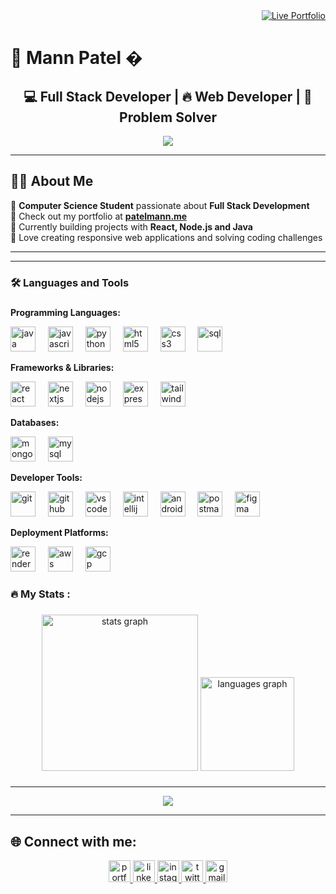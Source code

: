 <div align="right">
  <a href="https://patelmann.me" target="_blank">
    <img src="https://img.shields.io/badge/🔴_LIVE_PORTFOLIO-FF4500?style=for-the-badge&logo=firefox&logoColor=white&labelColor=FF4500&color=FF4500" alt="Live Portfolio" />
  </a>
</div>

# 🎯 Mann Patel �

<div align="center">

## 💻 Full Stack Developer | 🔥 Web Developer | 🚀 Problem Solver

<div align="center">
  <img src="https://readme-typing-svg.herokuapp.com/?lines=Full+Stack+Developer;Web+Development+Enthusiast;Problem+Solver;Always+Learning+New+Technologies&font=Fira%20Code&center=true&width=440&height=45&color=f75c7e&vCenter=true&size=22&pause=1000" />
</div>

</div>

---

## 👨‍💻 About Me

🔸 **Computer Science Student** passionate about **Full Stack Development**  
🔸 Check out my portfolio at **[patelmann.me](https://patelmann.me)**  
🔸 Currently building projects with **React, Node.js and Java**  
🔸 Love creating responsive web applications and solving coding challenges  

---

---

<h3 align="left">🛠 Languages and Tools</h3>

###

**Programming Languages:**
<div align="left">
  <img src="https://img.shields.io/badge/Java-ED8B00?style=for-the-badge&logo=openjdk&logoColor=white" height="40" alt="java" />
  <img width="12" />
  <img src="https://img.shields.io/badge/JavaScript-F7DF1E?style=for-the-badge&logo=javascript&logoColor=black" height="40" alt="javascript" />
  <img width="12" />
  <img src="https://img.shields.io/badge/Python-3776AB?style=for-the-badge&logo=python&logoColor=white" height="40" alt="python" />
  <img width="12" />
  <img src="https://img.shields.io/badge/HTML5-E34F26?style=for-the-badge&logo=html5&logoColor=white" height="40" alt="html5" />
  <img width="12" />
  <img src="https://img.shields.io/badge/CSS3-1572B6?style=for-the-badge&logo=css3&logoColor=white" height="40" alt="css3" />
  <img width="12" />
  <img src="https://img.shields.io/badge/SQL-336791?style=for-the-badge&logo=postgresql&logoColor=white" height="40" alt="sql" />
</div>

**Frameworks & Libraries:**
<div align="left">
  <img src="https://img.shields.io/badge/React-20232A?style=for-the-badge&logo=react&logoColor=61DAFB" height="40" alt="react" />
  <img width="12" />
  <img src="https://img.shields.io/badge/Next.js-000000?style=for-the-badge&logo=next.js&logoColor=white" height="40" alt="nextjs" />
  <img width="12" />
  <img src="https://img.shields.io/badge/Node.js-43853D?style=for-the-badge&logo=node.js&logoColor=white" height="40" alt="nodejs" />
  <img width="12" />
  <img src="https://img.shields.io/badge/Express.js-404D59?style=for-the-badge&logo=express&logoColor=white" height="40" alt="express" />
  <img width="12" />
  <img src="https://img.shields.io/badge/Tailwind_CSS-38B2AC?style=for-the-badge&logo=tailwind-css&logoColor=white" height="40" alt="tailwind" />
</div>

**Databases:**
<div align="left">
  <img src="https://img.shields.io/badge/MongoDB-4EA94B?style=for-the-badge&logo=mongodb&logoColor=white" height="40" alt="mongodb" />
  <img width="12" />
  <img src="https://img.shields.io/badge/MySQL-00000F?style=for-the-badge&logo=mysql&logoColor=white" height="40" alt="mysql" />
</div>

**Developer Tools:**
<div align="left">
  <img src="https://img.shields.io/badge/Git-F05032?style=for-the-badge&logo=git&logoColor=white" height="40" alt="git" />
  <img width="12" />
  <img src="https://img.shields.io/badge/GitHub-100000?style=for-the-badge&logo=github&logoColor=white" height="40" alt="github" />
  <img width="12" />
  <img src="https://img.shields.io/badge/VS_Code-007ACC?style=for-the-badge&logo=visual-studio-code&logoColor=white" height="40" alt="vscode" />
  <img width="12" />
  <img src="https://img.shields.io/badge/IntelliJ_IDEA-000000?style=for-the-badge&logo=intellij-idea&logoColor=white" height="40" alt="intellij" />
  <img width="12" />
  <img src="https://img.shields.io/badge/Android_Studio-3DDC84?style=for-the-badge&logo=android-studio&logoColor=white" height="40" alt="android studio" />
  <img width="12" />
  <img src="https://img.shields.io/badge/Postman-FF6C37?style=for-the-badge&logo=postman&logoColor=white" height="40" alt="postman" />
  <img width="12" />
  <img src="https://img.shields.io/badge/Figma-F24E1E?style=for-the-badge&logo=figma&logoColor=white" height="40" alt="figma" />
</div>

**Deployment Platforms:**
<div align="left">
  <img src="https://img.shields.io/badge/Render-46E3B7?style=for-the-badge&logo=render&logoColor=white" height="40" alt="render logo" />
  <img width="12" />
  <img src="https://img.shields.io/badge/AWS-232F3E?style=for-the-badge&logo=amazon-aws&logoColor=white" height="40" alt="aws logo" />
  <img width="12" />
  <img src="https://img.shields.io/badge/Google_Cloud-4285F4?style=for-the-badge&logo=google-cloud&logoColor=white" height="40" alt="gcp logo" />
</div>

###



<h3 align="left">🔥   My Stats :</h3>

###

<div align="center">
  <img src="https://github-readme-stats.vercel.app/api?username=Mann275&hide_title=false&hide_rank=false&show_icons=true&include_all_commits=true&count_private=true&disable_animations=false&theme=dracula&locale=en&hide_border=false&order=1" height="250" alt="stats graph"  />
  <img src="https://github-readme-stats.vercel.app/api/top-langs?username=Mann275&locale=en&hide_title=false&layout=compact&card_width=320&langs_count=5&theme=dracula&hide_border=false&order=2" height="150" alt="languages graph"  />
</div>

###

---

<div align="center">
  <img src="https://profile-counter.glitch.me/Mann275/count.svg?"  />
</div>

---

## 🌐 Connect with me:

<div align="center">
  <a href="https://patelmann.me" target="_blank">
    <img src="https://img.shields.io/static/v1?message=Portfolio&logo=google-chrome&label=&color=4285F4&logoColor=white&labelColor=&style=for-the-badge" height="35" alt="portfolio logo"  />
  </a>
  <a href="https://www.linkedin.com/in/mann27/" target="_blank">
    <img src="https://img.shields.io/static/v1?message=LinkedIn&logo=linkedin&label=&color=0077B5&logoColor=white&labelColor=&style=for-the-badge" height="35" alt="linkedin logo"  />
  </a>
  <a href="https://www.instagram.com/mann.275/" target="_blank">
    <img src="https://img.shields.io/static/v1?message=Instagram&logo=instagram&label=&color=E4405F&logoColor=white&labelColor=&style=for-the-badge" height="35" alt="instagram logo"  />
  </a>
  <a href="https://x.com/Mann270504" target="_blank">
    <img src="https://img.shields.io/static/v1?message=Twitter&logo=twitter&label=&color=1DA1F2&logoColor=white&labelColor=&style=for-the-badge" height="35" alt="twitter logo"  />
  </a>
  <a href="mailto:patelmann2705@gmail.com" target="_blank">
    <img src="https://img.shields.io/static/v1?message=Gmail&logo=gmail&label=&color=D14836&logoColor=white&labelColor=&style=for-the-badge" height="35" alt="gmail logo"  />
  </a>
</div>

<!-- Proudly created with GPRM ( https://gprm.itsvg.in ) -->